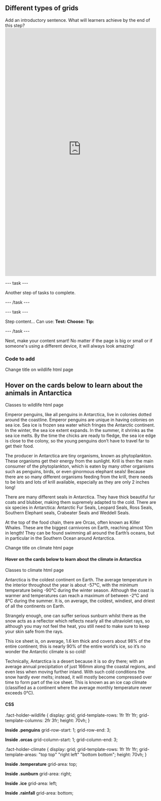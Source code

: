 ## Different types of grids

<div style="display: flex; flex-wrap: wrap">
<div style="flex-basis: 200px; flex-grow: 1; margin-right: 15px;">
Add an introductory sentence. What will learners achieve by the end of this step?
<iframe src="https://staging-editor.raspberrypi.org/en/embed/viewer/welcome-to-Antarctica-step6" width="100%" height="800" frameborder="0" marginwidth="0" marginheight="0" allowfullscreen> </iframe>

--- task ---

Another step of tasks to complete.

--- /task ---

--- task ---

Step content... 
Can use:
**Test:**
**Choose:**
**Tip:**

--- /task ---

Next, make your content smart! No matter if the page is big or small or if someone's using a different device, it will always look amazing!

### Code to add
Change title on wildlife html page
<section>
    <h1>Hover on the cards below to learn about the animals in Antarctica</h1>

Classes to wildlife html page
<section class="fact-holder-wildlife">
    <span class="fact-card penguins">
        <p class="fact">
            Emperor penguins, like all penguins in Antarctica, live in colonies dotted around the coastline.
            Emperor penguins are unique in having colonies on sea ice. Sea ice is frozen sea water which
            fringes the Antarctic continent. In the winter, the sea ice extent expands. In the summer, it
            shrinks as the sea ice melts. By the time the chicks are ready to fledge, the sea ice edge is
            close to the colony, so the young penguins don’t have to travel far to get their food.
        </p>
    </span>
    <span class="fact-card krill">
        <p class="fact">
            The producer in Antarctica are tiny organisms, known as phytoplankton. These organisms get their
            energy from the sunlight. Krill is then the main consumer of the phytoplankton, which is eaten
            by many other organisms such as penguins, birds, or even ginormous elephant seals! Because there
            are so many different organisms feeding from the krill, there needs to be lots and lots of krill
            available, especially as they are only 2 inches long!
        </p>
    </span>
    <span class="fact-card seals">
        <p class="fact">
            There are many different seals in Antarctica. They have thick beautiful fur coats and blubber,
            making them supremely adapted to the cold. There are six species in Antarctica: Antarctic Fur
            Seals, Leopard Seals, Ross Seals, Southern Elephant seals, Crabeater Seals and Weddell Seals.
        </p>
    </span>
    <div class="fact-card orcas">
        <p class="fact">
            At the top of the food chain, there are Orcas, often known as Killer Whales. These are the
            biggest carnivores on Earth, reaching almost 10m in length! They can be found swimming all
            around the Earth’s oceans, but in particular in the Southern Ocean around Antarctica.
        </p>
        </span>
    </div>

Change title on climate html page

<section>
    <h1>Hover on the cards below to learn about the climate in Antarctica</h1>
            

Classes to climate html page

<section class="fact-holder-climate">
    <span class="fact-card temperature">
        <p class="fact">
            Antarctica is the coldest continent on Earth. The average temperature in the interior throughout the year is about -57°C, with the minimum temperature being -90°C during the winter season. Although the coast is warmer and temperatures can reach a maximum of between -2°C and 8°C during the summer. It is, on average, the coldest, windiest, and driest of all the continents on Earth.
        </p>
    </span>
    <span class="fact-card sunburn">
        <p class="fact">
            Strangely enough, one can suffer serious sunburn whilst there as the snow acts as a reflector which reflects nearly all the ultraviolet rays, so although you may not feel the heat, you still need to make sure to keep your skin safe from the rays.
        </p>
    </span>
    <span class="fact-card ice">
        <p class="fact">
            This ice sheet is, on average, 1.6 km thick and covers about 98% of the entire continent; this is nearly 90% of the entire world’s ice, so it’s no wonder the Antarctic climate is so cold!
        </p>
    </span>
    <div class="fact-card rainfall">
        <p class="fact">
            Technically, Antarctica is a desert because it is so dry there; with an average annual precipitation of just 166mm along the coastal regions, and even less when moving further inland. With such cold conditions the snow hardly ever melts; instead, it will mostly become compressed over time to form part of the ice sheet. This is known as an ice cap climate (classified as a continent where the average monthly temperature never exceeds 0°C).
        </p>
    </span>
</div>


#### CSS

.fact-holder-wildlife {
    display: grid;
    grid-template-rows: 1fr 1fr 1fr;
    grid-template-columns: 2fr 3fr;
    height: 70vh;
}

**Inside .penguins**
grid-row-start: 1;
grid-row-end: 3;

**Inside .orcas**
grid-column-start: 1;
grid-column-end: 3;

.fact-holder-climate {
    display: grid;
    grid-template-rows: 1fr 1fr 1fr;
    grid-template-areas: 
        "top top"
        "right left"
        "bottom bottom";
    height: 70vh;
}

**Inside .temperature**
grid-area: top;

**Inside .sunburn**
grid-area: right;

**Inside .ice**
grid-area: left;

**Inside .rainfall**
grid-area: bottom;